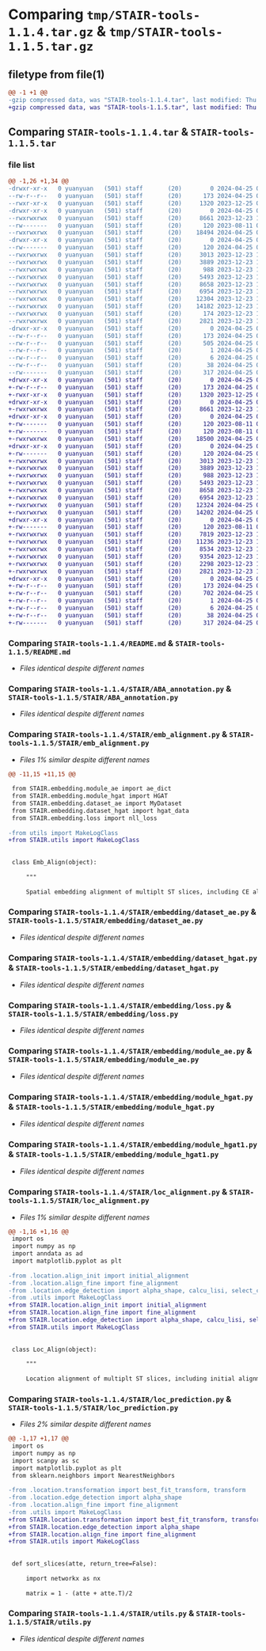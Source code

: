 # Comparing `tmp/STAIR-tools-1.1.4.tar.gz` & `tmp/STAIR-tools-1.1.5.tar.gz`

## filetype from file(1)

```diff
@@ -1 +1 @@
-gzip compressed data, was "STAIR-tools-1.1.4.tar", last modified: Thu Apr 25 02:41:33 2024, max compression
+gzip compressed data, was "STAIR-tools-1.1.5.tar", last modified: Thu Apr 25 02:45:00 2024, max compression
```

## Comparing `STAIR-tools-1.1.4.tar` & `STAIR-tools-1.1.5.tar`

### file list

```diff
@@ -1,26 +1,34 @@
-drwxr-xr-x   0 yuanyuan   (501) staff       (20)        0 2024-04-25 02:41:33.184914 STAIR-tools-1.1.4/
--rw-r--r--   0 yuanyuan   (501) staff       (20)      173 2024-04-25 02:41:33.184710 STAIR-tools-1.1.4/PKG-INFO
--rwxr-xr-x   0 yuanyuan   (501) staff       (20)     1320 2023-12-25 02:00:08.000000 STAIR-tools-1.1.4/README.md
-drwxr-xr-x   0 yuanyuan   (501) staff       (20)        0 2024-04-25 02:41:33.181764 STAIR-tools-1.1.4/STAIR/
--rwxrwxrwx   0 yuanyuan   (501) staff       (20)     8661 2023-12-23 11:23:09.000000 STAIR-tools-1.1.4/STAIR/ABA_annotation.py
--rw-------   0 yuanyuan   (501) staff       (20)      120 2023-08-11 07:05:03.000000 STAIR-tools-1.1.4/STAIR/__init__.py
--rwxrwxrwx   0 yuanyuan   (501) staff       (20)    18494 2024-04-25 02:37:18.000000 STAIR-tools-1.1.4/STAIR/emb_alignment.py
-drwxr-xr-x   0 yuanyuan   (501) staff       (20)        0 2024-04-25 02:41:33.183793 STAIR-tools-1.1.4/STAIR/embedding/
--rw-------   0 yuanyuan   (501) staff       (20)      120 2024-04-25 02:41:10.000000 STAIR-tools-1.1.4/STAIR/embedding/__init__.py
--rwxrwxrwx   0 yuanyuan   (501) staff       (20)     3013 2023-12-23 11:23:11.000000 STAIR-tools-1.1.4/STAIR/embedding/dataset_ae.py
--rwxrwxrwx   0 yuanyuan   (501) staff       (20)     3889 2023-12-23 11:23:12.000000 STAIR-tools-1.1.4/STAIR/embedding/dataset_hgat.py
--rwxrwxrwx   0 yuanyuan   (501) staff       (20)      988 2023-12-23 11:23:12.000000 STAIR-tools-1.1.4/STAIR/embedding/loss.py
--rwxrwxrwx   0 yuanyuan   (501) staff       (20)     5493 2023-12-23 11:23:12.000000 STAIR-tools-1.1.4/STAIR/embedding/module_ae.py
--rwxrwxrwx   0 yuanyuan   (501) staff       (20)     8658 2023-12-23 11:23:12.000000 STAIR-tools-1.1.4/STAIR/embedding/module_hgat.py
--rwxrwxrwx   0 yuanyuan   (501) staff       (20)     6954 2023-12-23 11:23:12.000000 STAIR-tools-1.1.4/STAIR/embedding/module_hgat1.py
--rwxrwxrwx   0 yuanyuan   (501) staff       (20)    12304 2023-12-23 11:23:12.000000 STAIR-tools-1.1.4/STAIR/loc_alignment.py
--rwxrwxrwx   0 yuanyuan   (501) staff       (20)    14182 2023-12-23 11:23:11.000000 STAIR-tools-1.1.4/STAIR/loc_prediction.py
--rwxrwxrwx   0 yuanyuan   (501) staff       (20)      174 2023-12-23 11:23:13.000000 STAIR-tools-1.1.4/STAIR/test.py
--rwxrwxrwx   0 yuanyuan   (501) staff       (20)     2821 2023-12-23 11:23:13.000000 STAIR-tools-1.1.4/STAIR/utils.py
-drwxr-xr-x   0 yuanyuan   (501) staff       (20)        0 2024-04-25 02:41:33.184495 STAIR-tools-1.1.4/STAIR_tools.egg-info/
--rw-r--r--   0 yuanyuan   (501) staff       (20)      173 2024-04-25 02:41:33.000000 STAIR-tools-1.1.4/STAIR_tools.egg-info/PKG-INFO
--rw-r--r--   0 yuanyuan   (501) staff       (20)      505 2024-04-25 02:41:33.000000 STAIR-tools-1.1.4/STAIR_tools.egg-info/SOURCES.txt
--rw-r--r--   0 yuanyuan   (501) staff       (20)        1 2024-04-25 02:41:33.000000 STAIR-tools-1.1.4/STAIR_tools.egg-info/dependency_links.txt
--rw-r--r--   0 yuanyuan   (501) staff       (20)        6 2024-04-25 02:41:33.000000 STAIR-tools-1.1.4/STAIR_tools.egg-info/top_level.txt
--rw-r--r--   0 yuanyuan   (501) staff       (20)       38 2024-04-25 02:41:33.184966 STAIR-tools-1.1.4/setup.cfg
--rw-------   0 yuanyuan   (501) staff       (20)      317 2024-04-25 02:41:29.000000 STAIR-tools-1.1.4/setup.py
+drwxr-xr-x   0 yuanyuan   (501) staff       (20)        0 2024-04-25 02:45:00.118810 STAIR-tools-1.1.5/
+-rw-r--r--   0 yuanyuan   (501) staff       (20)      173 2024-04-25 02:45:00.118631 STAIR-tools-1.1.5/PKG-INFO
+-rwxr-xr-x   0 yuanyuan   (501) staff       (20)     1320 2023-12-25 02:00:08.000000 STAIR-tools-1.1.5/README.md
+drwxr-xr-x   0 yuanyuan   (501) staff       (20)        0 2024-04-25 02:45:00.114307 STAIR-tools-1.1.5/STAIR/
+-rwxrwxrwx   0 yuanyuan   (501) staff       (20)     8661 2023-12-23 11:23:09.000000 STAIR-tools-1.1.5/STAIR/ABA_annotation.py
+drwxr-xr-x   0 yuanyuan   (501) staff       (20)        0 2024-04-25 02:45:00.114552 STAIR-tools-1.1.5/STAIR/ABAanno/
+-rw-------   0 yuanyuan   (501) staff       (20)      120 2023-08-11 07:05:03.000000 STAIR-tools-1.1.5/STAIR/ABAanno/__init__.py
+-rw-------   0 yuanyuan   (501) staff       (20)      120 2023-08-11 07:05:03.000000 STAIR-tools-1.1.5/STAIR/__init__.py
+-rwxrwxrwx   0 yuanyuan   (501) staff       (20)    18500 2024-04-25 02:43:23.000000 STAIR-tools-1.1.5/STAIR/emb_alignment.py
+drwxr-xr-x   0 yuanyuan   (501) staff       (20)        0 2024-04-25 02:45:00.116275 STAIR-tools-1.1.5/STAIR/embedding/
+-rw-------   0 yuanyuan   (501) staff       (20)      120 2024-04-25 02:41:10.000000 STAIR-tools-1.1.5/STAIR/embedding/__init__.py
+-rwxrwxrwx   0 yuanyuan   (501) staff       (20)     3013 2023-12-23 11:23:11.000000 STAIR-tools-1.1.5/STAIR/embedding/dataset_ae.py
+-rwxrwxrwx   0 yuanyuan   (501) staff       (20)     3889 2023-12-23 11:23:12.000000 STAIR-tools-1.1.5/STAIR/embedding/dataset_hgat.py
+-rwxrwxrwx   0 yuanyuan   (501) staff       (20)      988 2023-12-23 11:23:12.000000 STAIR-tools-1.1.5/STAIR/embedding/loss.py
+-rwxrwxrwx   0 yuanyuan   (501) staff       (20)     5493 2023-12-23 11:23:12.000000 STAIR-tools-1.1.5/STAIR/embedding/module_ae.py
+-rwxrwxrwx   0 yuanyuan   (501) staff       (20)     8658 2023-12-23 11:23:12.000000 STAIR-tools-1.1.5/STAIR/embedding/module_hgat.py
+-rwxrwxrwx   0 yuanyuan   (501) staff       (20)     6954 2023-12-23 11:23:12.000000 STAIR-tools-1.1.5/STAIR/embedding/module_hgat1.py
+-rwxrwxrwx   0 yuanyuan   (501) staff       (20)    12324 2024-04-25 02:44:23.000000 STAIR-tools-1.1.5/STAIR/loc_alignment.py
+-rwxrwxrwx   0 yuanyuan   (501) staff       (20)    14202 2024-04-25 02:44:36.000000 STAIR-tools-1.1.5/STAIR/loc_prediction.py
+drwxr-xr-x   0 yuanyuan   (501) staff       (20)        0 2024-04-25 02:45:00.117811 STAIR-tools-1.1.5/STAIR/location/
+-rw-------   0 yuanyuan   (501) staff       (20)      120 2023-08-11 07:05:03.000000 STAIR-tools-1.1.5/STAIR/location/__init__.py
+-rwxrwxrwx   0 yuanyuan   (501) staff       (20)     7819 2023-12-23 11:23:12.000000 STAIR-tools-1.1.5/STAIR/location/align_fine.py
+-rwxrwxrwx   0 yuanyuan   (501) staff       (20)    11236 2023-12-23 11:23:13.000000 STAIR-tools-1.1.5/STAIR/location/align_init.py
+-rwxrwxrwx   0 yuanyuan   (501) staff       (20)     8534 2023-12-23 11:23:13.000000 STAIR-tools-1.1.5/STAIR/location/edge_detection.py
+-rwxrwxrwx   0 yuanyuan   (501) staff       (20)     9354 2023-12-23 11:23:13.000000 STAIR-tools-1.1.5/STAIR/location/edge_detection1.py
+-rwxrwxrwx   0 yuanyuan   (501) staff       (20)     2298 2023-12-23 11:23:13.000000 STAIR-tools-1.1.5/STAIR/location/transformation.py
+-rwxrwxrwx   0 yuanyuan   (501) staff       (20)     2821 2023-12-23 11:23:13.000000 STAIR-tools-1.1.5/STAIR/utils.py
+drwxr-xr-x   0 yuanyuan   (501) staff       (20)        0 2024-04-25 02:45:00.118436 STAIR-tools-1.1.5/STAIR_tools.egg-info/
+-rw-r--r--   0 yuanyuan   (501) staff       (20)      173 2024-04-25 02:45:00.000000 STAIR-tools-1.1.5/STAIR_tools.egg-info/PKG-INFO
+-rw-r--r--   0 yuanyuan   (501) staff       (20)      702 2024-04-25 02:45:00.000000 STAIR-tools-1.1.5/STAIR_tools.egg-info/SOURCES.txt
+-rw-r--r--   0 yuanyuan   (501) staff       (20)        1 2024-04-25 02:45:00.000000 STAIR-tools-1.1.5/STAIR_tools.egg-info/dependency_links.txt
+-rw-r--r--   0 yuanyuan   (501) staff       (20)        6 2024-04-25 02:45:00.000000 STAIR-tools-1.1.5/STAIR_tools.egg-info/top_level.txt
+-rw-r--r--   0 yuanyuan   (501) staff       (20)       38 2024-04-25 02:45:00.118858 STAIR-tools-1.1.5/setup.cfg
+-rw-------   0 yuanyuan   (501) staff       (20)      317 2024-04-25 02:43:28.000000 STAIR-tools-1.1.5/setup.py
```

### Comparing `STAIR-tools-1.1.4/README.md` & `STAIR-tools-1.1.5/README.md`

 * *Files identical despite different names*

### Comparing `STAIR-tools-1.1.4/STAIR/ABA_annotation.py` & `STAIR-tools-1.1.5/STAIR/ABA_annotation.py`

 * *Files identical despite different names*

### Comparing `STAIR-tools-1.1.4/STAIR/emb_alignment.py` & `STAIR-tools-1.1.5/STAIR/emb_alignment.py`

 * *Files 1% similar despite different names*

```diff
@@ -11,15 +11,15 @@
 
 from STAIR.embedding.module_ae import ae_dict
 from STAIR.embedding.module_hgat import HGAT
 from STAIR.embedding.dataset_ae import MyDataset
 from STAIR.embedding.dataset_hgat import hgat_data
 from STAIR.embedding.loss import nll_loss
 
-from utils import MakeLogClass
+from STAIR.utils import MakeLogClass
 
 
 class Emb_Align(object):
 
     """
     
     Spatial embedding alignment of multiplt ST slices, including CE alignment and SE alignment.
```

### Comparing `STAIR-tools-1.1.4/STAIR/embedding/dataset_ae.py` & `STAIR-tools-1.1.5/STAIR/embedding/dataset_ae.py`

 * *Files identical despite different names*

### Comparing `STAIR-tools-1.1.4/STAIR/embedding/dataset_hgat.py` & `STAIR-tools-1.1.5/STAIR/embedding/dataset_hgat.py`

 * *Files identical despite different names*

### Comparing `STAIR-tools-1.1.4/STAIR/embedding/loss.py` & `STAIR-tools-1.1.5/STAIR/embedding/loss.py`

 * *Files identical despite different names*

### Comparing `STAIR-tools-1.1.4/STAIR/embedding/module_ae.py` & `STAIR-tools-1.1.5/STAIR/embedding/module_ae.py`

 * *Files identical despite different names*

### Comparing `STAIR-tools-1.1.4/STAIR/embedding/module_hgat.py` & `STAIR-tools-1.1.5/STAIR/embedding/module_hgat.py`

 * *Files identical despite different names*

### Comparing `STAIR-tools-1.1.4/STAIR/embedding/module_hgat1.py` & `STAIR-tools-1.1.5/STAIR/embedding/module_hgat1.py`

 * *Files identical despite different names*

### Comparing `STAIR-tools-1.1.4/STAIR/loc_alignment.py` & `STAIR-tools-1.1.5/STAIR/loc_alignment.py`

 * *Files 1% similar despite different names*

```diff
@@ -1,16 +1,16 @@
 import os
 import numpy as np
 import anndata as ad
 import matplotlib.pyplot as plt
 
-from .location.align_init import initial_alignment
-from .location.align_fine import fine_alignment
-from .location.edge_detection import alpha_shape, calcu_lisi, select_clustered_domains, detect_edge_of_domains
-from .utils import MakeLogClass
+from STAIR.location.align_init import initial_alignment
+from STAIR.location.align_fine import fine_alignment
+from STAIR.location.edge_detection import alpha_shape, calcu_lisi, select_clustered_domains, detect_edge_of_domains
+from STAIR.utils import MakeLogClass
 
 
 class Loc_Align(object):
     
     """
     
     Location alignment of multiplt ST slices, including initial alignment and fine alignment.
```

### Comparing `STAIR-tools-1.1.4/STAIR/loc_prediction.py` & `STAIR-tools-1.1.5/STAIR/loc_prediction.py`

 * *Files 2% similar despite different names*

```diff
@@ -1,17 +1,17 @@
 import os
 import numpy as np
 import scanpy as sc
 import matplotlib.pyplot as plt 
 from sklearn.neighbors import NearestNeighbors
 
-from .location.transformation import best_fit_transform, transform
-from .location.edge_detection import alpha_shape
-from .location.align_fine import fine_alignment
-from .utils import MakeLogClass
+from STAIR.location.transformation import best_fit_transform, transform
+from STAIR.location.edge_detection import alpha_shape
+from STAIR.location.align_fine import fine_alignment
+from STAIR.utils import MakeLogClass
 
 
 def sort_slices(atte, return_tree=False):
     
     import networkx as nx
     
     matrix = 1 - (atte + atte.T)/2
```

### Comparing `STAIR-tools-1.1.4/STAIR/utils.py` & `STAIR-tools-1.1.5/STAIR/utils.py`

 * *Files identical despite different names*

